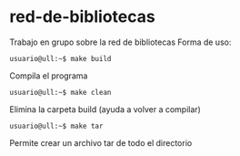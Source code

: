 # red-de-bibliotecas
Trabajo en grupo sobre la red de bibliotecas
Forma de uso:
```console
usuario@ull:~$ make build
```
Compila el programa

```console
usuario@ull:~$ make clean
```
Elimina la carpeta build (ayuda a volver a compilar)

```console
usuario@ull:~$ make tar
```
Permite crear un archivo tar de todo el directorio
